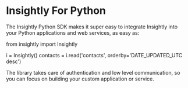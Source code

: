 Insightly For Python
======

The Insightly Python SDK makes it super easy to integrate Insightly into your Python applications and web services, as easy as:

  from insightly import Insightly
  
  i = Insightly()
  contacts = i.read('contacts', orderby='DATE_UPDATED_UTC desc')

The library takes care of authentication and low level communication, so you can focus on building your custom application or service. 
